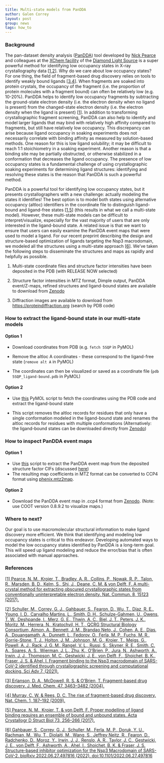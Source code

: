 ```yaml
---
title: Multi-state models from PanDDA
author: Galen Correy
layout: post
group: news
tags: how_to
---
```

### Background

The pan-dataset density analysis ([PanDDA](https://pandda.bitbucket.io)) tool developed by [Nick Pearce](http://www.crystal.chem.uu.nl/~pearce/) and colleagues at the [XChem facility](https://www.diamond.ac.uk/Instruments/Mx/Fragment-Screening.html) of the [Diamond Light Source](https://www.diamond.ac.uk/Home.html) is a super powerful method for identifying low occupancy states in X-ray crystallography data [[1](https://www.nature.com/articles/ncomms15123),[2](https://www.science.org/doi/10.1126/sciadv.abf8711)]. Why do we care about low occupancy states? For one thing, the field of fragment-based drug discovery relies on tools to identify weakly bound ligands [[3](https://pubs.acs.org/doi/10.1021/jm040031v),[4](https://www.nature.com/articles/nchem.217)]. When fragments are soaked into protein crystals, the occupancy of the fragment (i.e. the proportion of protein molecules with a fragment bound) can often be relatively low (e.g. 10-20%). PanDDA helps to identify low occupancy fragments by subtracting the ground-state electron density (i.e. the electron density when no ligand is present) from the changed-state electron density (i.e. the electron density when the ligand is present) [[1](https://www.nature.com/articles/ncomms15123)]. In addition to transforming crystallographic fragment screening, PanDDA can also help to identify and model larger ligands that may bind with relatively high affinity compared to fragments, but still have relatively low occupancy. This discrepancy can arise because ligand occupancy in soaking experiments does not necessarily correlate with binding affinity as measured by solution-based methods. One reason for this is low ligand solubility; it may be difficult to reach 1:1 stoichiometry in a soaking experiment. Another reason is that a binding site may be partially obstructed, or otherwise stabilized in a conformation that decreases the ligand occupancy. The presence of low occupancy states is a fundamental challenge of using crystallographic soaking experiments for determining ligand structures: identifying and resolving these states is the reason that PanDDA is such a powerful method. 

PanDDA is a powerful tool for identifying low occupancy states, but it presents crystallographers with a new challenge: actually modeling the states it identifies! The best option is to model both states using alternative occupancy (altloc) identifiers in the coordinate file to distinguish ligand-bound and ligand-free states [[1](https://www.nature.com/articles/ncomms15123),[5](http://scripts.iucr.org/cgi-bin/paper?S2059798317003412)] (this results in what we call a multi-state model). However, these multi-state models can be difficult to interpret/visualize, especially for the vast majority of users that are only interested in the ligand-bound state. A related issue is that we want to ensure that users can easily examine the PanDDA event maps that were used to model a ligand. For our recent preprint describing the design and structure-based optimization of ligands targeting the Nsp3 macrodomain, we modeled all the structures using a multi-state approach [[6](https://www.biorxiv.org/content/10.1101/2022.06.27.497816v2)]. We’ve taken the following steps to disseminate the structures and maps as rapidly and helpfully as possible.

1. Multi-state coordinate files and structure factor intensities have been deposited in the PDB (with RELEASE NOW selected)

2. Structure factor intensities in MTZ format, Dimple output, PanDDA event/Z-maps, refined structures and ligand-bound states are available to download from [Zenodo](https://doi.org/10.5281/zenodo.6974665)

3. Diffraction images are available to download from https://proteindiffraction.org (search by PDB code)

### How to extract the ligand-bound state in our multi-state models
#### Option 1
- Download coordinates from PDB (e.g. `fetch 5SQP` in PyMOL)

- Remove the altloc A coordinates - these correspond to the ligand-free state (`remove alt A` in PyMOL)

- The coordinates can then be visualized or saved as a coordinate file (`pdb 5SQP_ligand-bound.pdb` in PyMOL)

#### Option 2
- Use [this](https://github.com/gcorrey/scripts/tree/main/extract_ligand-bound_state) PyMOL script to fetch the coordinates using the PDB code and extract the ligand-bound state

- This script removes the altloc records for residues that only have a single conformation modeled in the ligand-bound state and renames the altloc records for residues with multiple conformations (Alternatively: the ligand-bound states can be downloaded directly from [Zenodo](https://doi.org/10.5281/zenodo.6974665)) 

### How to inspect PanDDA event maps
#### Option 1
- Use [this](https://github.com/gcorrey/scripts/tree/main/extract_pandda_from_cif) script to extract the PanDDA event map from the deposited structure factor CIFs (discussed [here](https://fraserlab.com/2021/08/26/Inspecting-PanDDA-event-maps/))
- The resulting map coefficients in MTZ format can be converted to CCP4 format using [phenix.mtz2map](https://phenix-online.org/documentation/reference/maps.html).

#### Option 2
- Download the PanDDA event map in .ccp4 format from [Zenodo](https://doi.org/10.5281/zenodo.6974665). (Note: use COOT version 0.8.9.2 to visualize maps.)

### Where to next?
Our goal is to use macromolecular structural information to make ligand discovery more efficient. We think that identifying and modeling low occupancy states is critical to this endeavor. Developing automated ways to model the low occupancy states identified by PanDDA is a long-term goal. This will speed up ligand modeling and reduce the error/bias that is often associated with manual approaches.

### References
[[1]	Pearce, N. M., Krojer, T., Bradley, A. R., Collins, P., Nowak, R. P., Talon, R., Marsden, B. D., Kelm, S., Shi, J., Deane, C. M. & von Delft, F. A multi-crystal method for extracting obscured crystallographic states from conventionally uninterpretable electron density. Nat. Commun. 8, 15123 (2017).](https://www.nature.com/articles/ncomms15123)

[[2]	Schuller, M., Correy, G. J., Gahbauer, S., Fearon, D., Wu, T., Díaz, R. E., Young, I. D., Carvalho Martins, L., Smith, D. H., Schulze-Gahmen, U., Owens, T. W., Deshpande, I., Merz, G. E., Thwin, A. C., Biel, J. T., Peters, J. K., Moritz, M., Herrera, N., Kratochvil, H. T., QCRG Structural Biology Consortium, Aimon, A., Bennett, J. M., Brandao Neto, J., Cohen, A. E., Dias, A., Douangamath, A., Dunnett, L., Fedorov, O., Ferla, M. P., Fuchs, M. R., Gorrie-Stone, T. J., Holton, J. M., Johnson, M. G., Krojer, T., Meigs, G., Powell, A. J., Rack, J. G. M., Rangel, V. L., Russi, S., Skyner, R. E., Smith, C. A., Soares, A. S., Wierman, J. L., Zhu, K., O’Brien, P., Jura, N., Ashworth, A., Irwin, J. J., Thompson, M. C., Gestwicki, J. E., von Delft, F., Shoichet, B. K., Fraser, J. S. & Ahel, I. Fragment binding to the Nsp3 macrodomain of SARS-CoV-2 identified through crystallographic screening and computational docking. Sci Adv 7, (2021).](https://www.science.org/doi/10.1126/sciadv.abf8711)

[[3]	Erlanson, D. A., McDowell, R. S. & O’Brien, T. Fragment-based drug discovery. J. Med. Chem. 47, 3463–3482 (2004).](https://pubs.acs.org/doi/10.1021/jm040031v)

[[4]	Murray, C. W. & Rees, D. C. The rise of fragment-based drug discovery. Nat. Chem. 1, 187–192 (2009).](https://www.nature.com/articles/nchem.217)

[[5]	Pearce, N. M., Krojer, T. & von Delft, F. Proper modelling of ligand binding requires an ensemble of bound and unbound states. Acta Crystallogr D Struct Biol 73, 256–266 (2017).](http://scripts.iucr.org/cgi-bin/paper?S2059798317003412)

[[6]	Gahbauer, S., Correy, G. J., Schuller, M., Ferla, M. P., Doruk, Y. U., Rachman, M., Wu, T., Diolaiti, M., Wang, S., Jeffrey Neitz, R., Fearon, D., Radchenko, D., Moroz, Y., Irwin, J. J., Renslo, A. R., Taylor, J. C., Gestwicki, J. E., von Delft, F., Ashworth, A., Ahel, I., Shoichet, B. K. & Fraser, J. S. Structure-based inhibitor optimization for the Nsp3 Macrodomain of SARS-CoV-2. bioRxiv 2022.06.27.497816 (2022). doi:10.1101/2022.06.27.497816](https://www.biorxiv.org/content/10.1101/2022.06.27.497816v2)
